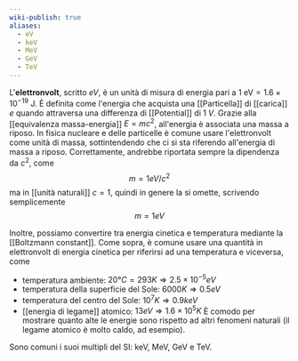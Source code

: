 ```yaml
---
wiki-publish: true
aliases:
  - eV
  - keV
  - MeV
  - GeV
  - TeV
---
```

L'**elettronvolt**, scritto *eV*, è un unità di misura di energia pari a $1\text{ eV}=1.6\times10^{-19}$ J. È definita come l'energia che acquista una [[Particella]] di [[carica]] $e$ quando attraversa una differenza di [[Potential]] di $1\;V$. Grazie alla [[equivalenza massa-energia]] $E=mc^{2}$, all'energia è associata una massa a riposo. In fisica nucleare e delle particelle è comune usare l'elettronvolt come unità di massa, sottintendendo che ci si sta riferendo all'energia di massa a riposo. Correttamente, andrebbe riportata sempre la dipendenza da $c^{2}$, come
$$m=1 eV/c^{2}$$
ma in [[unità naturali]] $c=1$, quindi in genere la si omette, scrivendo semplicemente
$$m=1eV$$

Inoltre, possiamo convertire tra energia cinetica e temperatura mediante la [[Boltzmann constant]]. Come sopra, è comune usare una quantità in elettronvolt di energia cinetica per riferirsi ad una temperatura e viceversa, come
- temperatura ambiente: $20°C=293K \Rightarrow 2.5\times10^{-5}eV$
- temperatura della superficie del Sole: $6000K \Rightarrow 0.5eV$
- temperatura del centro del Sole: $10^{7}K \Rightarrow 0.9keV$
- [[energia di legame]] atomico: $13 eV \Rightarrow 1.6\times10^{5}K$
È comodo per mostrare quanto alte le energie sono rispetto ad altri fenomeni naturali (il legame atomico è molto caldo, ad esempio).

Sono comuni i suoi multipli del SI: keV, MeV, GeV e TeV.